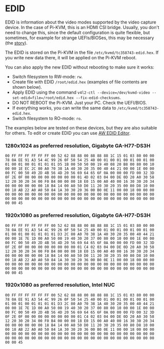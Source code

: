 # EDID

EDID is information about the video modes supported by the video capture device.
In the case of Pi-KVM, this is an HDMI CSI bridge. Usually, you don't need to change this, since the default configuration is quite flexible,
but sometimes, for example for strange UEFIs/BIOSes, this may be necessary (the [story](https://github.com/pikvm/pikvm/issues/78)).

The EDID is stored on the Pi-KVM in the file `/etc/kvmd/tc358743-edid.hex`. If you write new data there, it will be applied on the Pi-KVM reboot.

You can also apply the new EDID without rebooting to make sure it works:
* Switch filesystem to RW-mode: `rw`.
* Create file with EDID `/root/edid.hex` (examples of file contents are shown below).
* Apply EDID using the command `v4l2-ctl --device=/dev/kvmd-video --set-edid=file=/root/edid.hex --fix-edid-checksums`.
* DO NOT REBOOT the Pi-KVM. Just your PC. Check the UEFI/BIOS.
* If everything works, you can write the same data to `/etc/kvmd/tc358743-edid.hex`.
* Switch filesystem to RO-mode: `ro`.

The examples below are tested on these devices, but they are also suitable for others. To edit or create EDID you can use [AW EDID Editor](https://www.analogway.com/emea/products/software-tools/aw-edid-editor).

### 1280x1024 as preferred resolution, Gigabyte GA-H77-DS3H
`00 FF FF FF FF FF FF 00 52 62 88 88 00 88 88 88 1C 15 01 03 80 00 00 78 0A EE 91 A3 54 4C 99 26 0F 50 54 25 40 00 01 00 01 00 01 00 01 00 01 00 01 00 01 01 01 01 D5 1B 00 50 50 00 19 40 08 20 B8 00 80 00 10 00 00 1E EC 2C 80 A0 70 38 1A 40 30 20 35 00 40 44 21 00 00 1E 00 00 00 FC 00 50 49 2D 4B 56 4D 20 56 69 64 65 6F 0A 00 00 00 FD 00 32 3D 0F 2E 0F 00 00 00 00 00 00 00 00 01 4D 02 03 04 00 DE 0D 20 A0 30 58 12 20 30 20 34 00 F0 B4 00 00 00 18 E0 15 00 A0 40 00 16 30 30 20 34 00 00 00 00 00 00 18 B4 14 00 A0 50 D0 11 20 30 20 35 00 80 D8 10 00 00 18 AB 22 A0 A0 50 84 1A 30 30 20 36 00 B0 0E 11 00 00 18 00 00 00 00 00 00 00 00 00 00 00 00 00 00 00 00 00 00 00 00 00 00 00 00 00 00 00 00 00 00 00 00 00 00 00 00 00 00 00 00 00 00 00 00 00 00 00 00 00 00 00 45`

### 1920x1080 as preferred resolution, Gigabyte GA-H77-DS3H
`00 FF FF FF FF FF FF 00 52 62 88 88 00 88 88 88 1C 15 01 03 80 00 00 78 0A EE 91 A3 54 4C 99 26 0F 50 54 25 40 00 01 00 01 00 01 00 01 00 01 00 01 00 01 01 01 01 D3 2C 80 A0 70 38 1A 40 30 20 35 00 40 44 21 00 00 1E 7E 1D 00 A0 50 00 19 40 30 20 37 00 80 00 10 00 00 1E 00 00 00 FC 00 50 49 2D 4B 56 4D 20 56 69 64 65 6F 0A 00 00 00 FD 00 32 3D 0F 2E 0F 00 00 00 00 00 00 00 00 01 C4 02 03 04 00 DE 0D 20 A0 30 58 12 20 30 20 34 00 F0 B4 00 00 00 18 E0 15 00 A0 40 00 16 30 30 20 34 00 00 00 00 00 00 18 B4 14 00 A0 50 D0 11 20 30 20 35 00 80 D8 10 00 00 18 AB 22 A0 A0 50 84 1A 30 30 20 36 00 B0 0E 11 00 00 18 00 00 00 00 00 00 00 00 00 00 00 00 00 00 00 00 00 00 00 00 00 00 00 00 00 00 00 00 00 00 00 00 00 00 00 00 00 00 00 00 00 00 00 00 00 00 00 00 00 00 00 45`

### 1920x1080 as preferred resolution, Intel NUC
`00 FF FF FF FF FF FF 00 52 62 88 88 00 88 88 88 1C 15 01 03 80 00 00 78 0A EE 91 A3 54 4C 99 26 0F 50 54 25 40 00 01 00 01 00 01 00 01 00 01 00 01 00 01 01 01 01 D3 2C 80 A0 70 38 1A 40 30 20 35 00 40 44 21 00 00 1E 7E 1D 00 A0 50 00 19 40 30 20 37 00 80 00 10 00 00 1E 00 00 00 FC 00 50 49 2D 4B 56 4D 20 56 69 64 65 6F 0A 00 00 00 FD 00 32 3D 0F 2E 0F 00 00 00 00 00 00 00 00 01 C4 02 03 04 00 DE 0D 20 A0 30 58 12 20 30 20 34 00 F0 B4 00 00 00 18 E0 15 00 A0 40 00 16 30 30 20 34 00 00 00 00 00 00 18 B4 14 00 A0 50 D0 11 20 30 20 35 00 80 D8 10 00 00 18 AB 22 A0 A0 50 84 1A 30 30 20 36 00 B0 0E 11 00 00 18 00 00 00 00 00 00 00 00 00 00 00 00 00 00 00 00 00 00 00 00 00 00 00 00 00 00 00 00 00 00 00 00 00 00 00 00 00 00 00 00 00 00 00 00 00 00 00 00 00 00 00 45`
